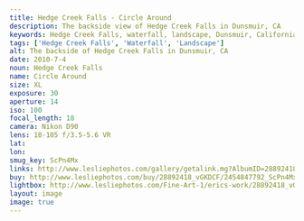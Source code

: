 ```yaml
---
title: Hedge Creek Falls - Circle Around
description: The backside view of Hedge Creek Falls in Dunsmuir, CA
keywords: Hedge Creek Falls, waterfall, landscape, Dunsmuir, California
tags: ['Hedge Creek Falls', 'Waterfall', 'Landscape']
alt: The backside of Hedge Creek Falls in Dunsmuir, CA
date: 2010-7-4
noun: Hedge Creek Falls
name: Circle Around
size: XL
exposure: 30
aperture: 14
iso: 100
focal_length: 18
camera: Nikon D90
lens: 18-105 f/3.5-5.6 VR
lat: 
lon: 
smug_key: ScPn4Mx
links: http://www.lesliephotos.com/gallery/getalink.mg?AlbumID=28892418&AlbumKey=vGKDCF&ImageID=2454847792&ImageKey=ScPn4Mx&how=forum&Page=1
buy: http://www.lesliephotos.com/buy/28892418_vGKDCF/2454847792_ScPn4Mx/
lightbox: http://www.lesliephotos.com/Fine-Art-1/erics-work/28892418_vGKDCF#!i=2454847792&k=ScPn4Mx&lb=1&s=A
layout: image
image: true
---
```

